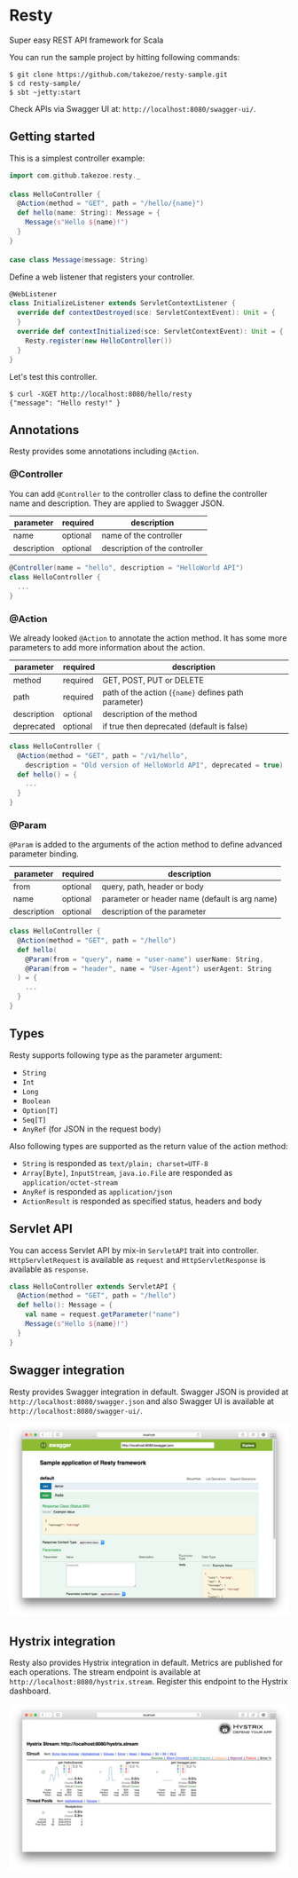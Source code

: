 Resty
========

Super easy REST API framework for Scala

You can run the sample project by hitting following commands:

```
$ git clone https://github.com/takezoe/resty-sample.git
$ cd resty-sample/
$ sbt ~jetty:start
```

Check APIs via Swagger UI at: `http://localhost:8080/swagger-ui/`.

## Getting started

This is a simplest controller example:

```scala
import com.github.takezoe.resty._

class HelloController {
  @Action(method = "GET", path = "/hello/{name}")
  def hello(name: String): Message = {
    Message(s"Hello ${name}!")
  }
}

case class Message(message: String)
```

Define a web listener that registers your controller.

```scala
@WebListener
class InitializeListener extends ServletContextListener {
  override def contextDestroyed(sce: ServletContextEvent): Unit = {
  }
  override def contextInitialized(sce: ServletContextEvent): Unit = {
    Resty.register(new HelloController())
  }
}
```

Let's test this controller.

```
$ curl -XGET http://localhost:8080/hello/resty
{"message": "Hello resty!" }
```

## Annotations

Resty provides some annotations including `@Action`.

### @Controller

You can add `@Controller` to the controller class to define the controller name and description. They are applied to Swagger JSON.

|parameter   |required |description                   |
|------------|---------|------------------------------|
|name        |optional |name of the controller        |
|description |optional |description of the controller |

```scala
@Controller(name = "hello", description = "HelloWorld API")
class HelloController {
  ...
}
```

### @Action

We already looked `@Action` to annotate the action method. It has some more parameters to add more information about the action.

|parameter   |required |description                                          |
|------------|---------|-----------------------------------------------------|
|method      |required |GET, POST, PUT or DELETE                             |
|path        |required |path of the action (`{name}` defines path parameter) |
|description |optional |description of the method                            |
|deprecated  |optional |if true then deprecated (default is false)           |

```scala
class HelloController {
  @Action(method = "GET", path = "/v1/hello", 
    description = "Old version of HelloWorld API", deprecated = true)
  def hello() = {
    ...
  }
}
```

### @Param

`@Param` is added to the arguments of the action method to define advanced parameter binding.

|parameter   |required |description                                          |
|------------|---------|-----------------------------------------------------|
|from        |optional |query, path, header or body                          |
|name        |optional |parameter or header name (default is arg name)       |
|description |optional |description of the parameter                         |

```scala
class HelloController {
  @Action(method = "GET", path = "/hello")
  def hello(
    @Param(from = "query", name = "user-name") userName: String,
    @Param(from = "header", name = "User-Agent") userAgent: String
  ) = {
    ...
  }
}
```

## Types

Resty supports following type as the parameter argument:

- `String`
- `Int`
- `Long`
- `Boolean`
- `Option[T]`
- `Seq[T]`
- `AnyRef` (for JSON in the request body)

Also following types are supported as the return value of the action method:

- `String` is responded as `text/plain; charset=UTF-8`
- `Array[Byte]`, `InputStream`, `java.io.File` are responded as `application/octet-stream`
- `AnyRef` is responded as `application/json`
- `ActionResult` is responded as specified status, headers and body

## Servlet API

You can access Servlet API by mix-in `ServletAPI` trait into controller. `HttpServletRequest` is available as `request` and `HttpServletResponse` is available as `response`.

```scala
class HelloController extends ServletAPI {
  @Action(method = "GET", path = "/hello")
  def hello(): Message = {
    val name = request.getParameter("name")
    Message(s"Hello ${name}!")
  }
}
```

## Swagger integration

Resty provides Swagger integration in default. Swagger JSON is provided at `http://localhost:8080/swagger.json` and also Swagger UI is available at `http://localhost:8080/swagger-ui/`.

![Swagger integration](swagger.png)

## Hystrix integration

Resty also provides Hystrix integration in default. Metrics are published for each operations. The stream endpoint is available at `http://localhost:8080/hystrix.stream`. Register this endpoint to the Hystrix dashboard.

![Hystrix integration](hystrix.png)


